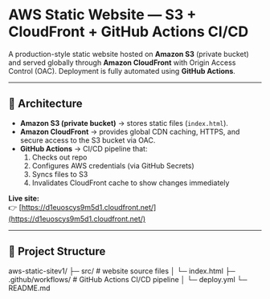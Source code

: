 # AWS Static Website — S3 + CloudFront + GitHub Actions CI/CD

A production-style static website hosted on **Amazon S3** (private bucket) and served globally through **Amazon CloudFront** with Origin Access Control (OAC). Deployment is fully automated using **GitHub Actions**.

---

## 🚀 Architecture
- **Amazon S3 (private bucket)** → stores static files (`index.html`).
- **Amazon CloudFront** → provides global CDN caching, HTTPS, and secure access to the S3 bucket via OAC.
- **GitHub Actions** → CI/CD pipeline that:
  1. Checks out repo
  2. Configures AWS credentials (via GitHub Secrets)
  3. Syncs files to S3
  4. Invalidates CloudFront cache to show changes immediately

**Live site:**  
👉 [https://d1euoscys9m5d1.cloudfront.net/](https://d1euoscys9m5d1.cloudfront.net/)

---

## 📂 Project Structure

aws-static-sitev1/
├─ src/                  # website source files
│  └─ index.html
├─ .github/workflows/    # GitHub Actions CI/CD pipeline
│  └─ deploy.yml
└─ README.md

